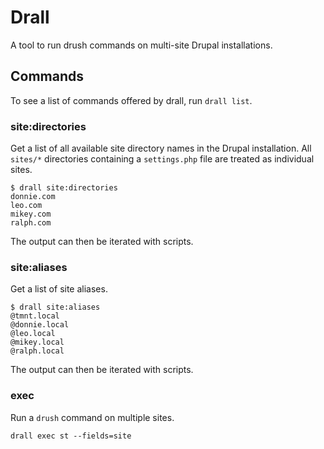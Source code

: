 # Drall

A tool to run drush commands on multi-site Drupal installations.

## Commands

To see a list of commands offered by drall, run `drall list`.

### site:directories

Get a list of all available site directory names in the Drupal installation.
All `sites/*` directories containing a `settings.php` file are treated as
individual sites.

```
$ drall site:directories
donnie.com
leo.com
mikey.com
ralph.com
```

The output can then be iterated with scripts.

### site:aliases

Get a list of site aliases.

```
$ drall site:aliases
@tmnt.local
@donnie.local
@leo.local
@mikey.local
@ralph.local
```

The output can then be iterated with scripts.

### exec

Run a `drush` command on multiple sites.

```
drall exec st --fields=site
```
